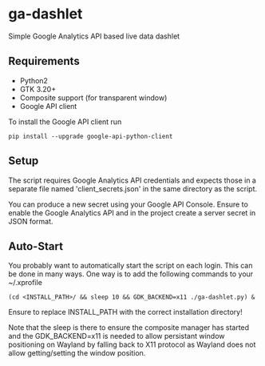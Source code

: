 # ga-dashlet
Simple Google Analytics API based live data dashlet

## Requirements

- Python2
- GTK 3.20+
- Composite support (for transparent window)
- Google API client

To install the Google API client run

    pip install --upgrade google-api-python-client

## Setup

The script requires Google Analytics API credentials and expects
those in a separate file named 'client_secrets.json' in the same
directory as the script.

You can produce a new secret using your Google API Console. Ensure
to enable the Google Analytics API and in the project create a
server secret in JSON format.

## Auto-Start

You probably want to automatically start the script on each login.
This can be done in many ways. One way is to add the following commands
to your ~/.xprofile

    (cd <INSTALL_PATH>/ && sleep 10 && GDK_BACKEND=x11 ./ga-dashlet.py) &

Ensure to replace INSTALL_PATH with the correct installation directory!

Note that the sleep is there to ensure the composite manager has started
and the GDK_BACKEND=x11 is needed to allow persistant window positioning
on Wayland by falling back to X11 protocol as Wayland does not allow
getting/setting the window position.
